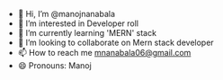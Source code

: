 - 👋 Hi, I’m @manojnanabala
- 👀 I’m interested in Developer roll
- 🌱 I’m currently learning 'MERN' stack 
- 💞️ I’m looking to collaborate on Mern stack developer
- 📫 How to reach me mnanabala06@gmail.com
- 😄 Pronouns: Manoj

<!---
manojnanabala/manojnanabala is a ✨ special ✨ repository because its `README.md` (this file) appears on your GitHub profile.
You can click the Preview link to take a look at your changes.
--->
